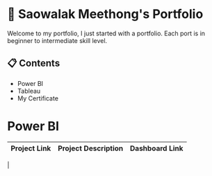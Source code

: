 # 💼 Saowalak Meethong's Portfolio
Welcome to my portfolio, I just started with a portfolio.  Each port is in beginner to intermediate skill level.
## 📋 Contents
- Power BI
- Tableau
- My Certificate
# Power BI
|Project Link | Project Description | Dashboard Link|
|------------ | ------------------- | ------------- |
|
